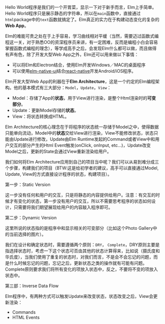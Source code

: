 Hello World程序是我们的一个开胃菜，显示一下对于新手而言，Elm上手简单。Hello World程序只是展示静态的字符串，所以在`main`函数中，直接通过`html`package中的`text`函数就搞定了。Elm真正的实力在于构建动态变化的复杂的**Web App**。

Elm的难能可贵之处在于上手容易，学习曲线相对平缓（当然，需要迈过函数式编程这一关，对于熟悉OO的资深程序员来讲，有一定困难，反而是编程小白会容易掌握函数式编程的理念），等学成高手之后，会发现Elm什么都可以做，而且做得有声有色，除了开发大型Web App之外，Elm还可以用来做以下事情：

* 可以将Elm和Electron结合，使用Elm开发Windows／MAC的桌面程序
* 可以使用[elm-native-ui](https://github.com/ohanhi/elm-native-ui)结合[react-native](https://facebook.github.io/react-native/)开发Android/iOS程序。

Elm开发大型Web App的利器在于**Elm Architecture**，这是一个约定的Elm编程架构。他的基本模式有三大部分：`Model`，`Update`，`View`：

* Model：存储了App的**状态**，用于View进行渲染，是整个Html渲染时的**可变部分**。
* Update：更新Model存储的**状态**。
* View：将状态转换成HTML。

Elm Architecture的核心理念在于将程序的状态统一存储于Model之中，使得数据只能单向流动，Model中的**状态**交给View进行渲染，View不能修改状态，状态只能由Update进行修改，Update由Elm Runtime发起的Command或者View中和用户交互的部分产生的Html Event触发(onClick, onInput, etc…)，Update改变Model之后，更新的State会通过View重新渲染给用户。

我们如何将Elm Architecture应用到自己的项目当中呢？我们可以从易到难分成三个步骤，构建我们的项目（BTW:这是给初学者的建议，高手可以直接通过Model, Update, View的方式直接设计程序的状态，构建项目）。

第一步：Static Version

这一步没有任何和用户的交互，只是将静态的内容提供给用户。注意：有交互的时候才有变化的状态，第一步没有用户的交互，所以不需要思考程序的状态如何设计，只需要将我们期望展现给用户的内容敲入程序即可。

第二步：Dynamic Version

这里所说的状态指的是程序中和显示相关的可变部分（比如这个Photo Gallery中的当前选择的图片）。

我们在设计和确定状态时，需要遵循两个原则：`DRY`， `Complete`，DRY原则主要是指选择状态时，考虑一下这个状态可否由其他的状态计算得来，比如说（摄氏度和华氏度），当我们使用了重复的状态时，对我们而言，不是会不会忘记的问题，而是什么时候忘记的问题，忘记之后，更新状态之类的操作就有可能有问题。Complete原则要求我们将所有变化的项放入状态中，反之，不要将不变的项放入状态中。

第三部：Inverse Data Flow

Elm程序中，有两种方式可以触发Update来改变状态，状态改变之后，View会更新渲染：

* Commands
* HTML Events
